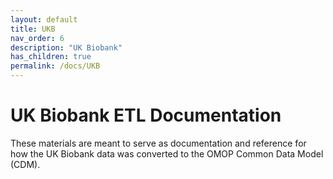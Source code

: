 ```yaml
---
layout: default
title: UKB
nav_order: 6
description: "UK Biobank"
has_children: true
permalink: /docs/UKB
---
```


# UK Biobank ETL Documentation

These materials are meant to serve as documentation and reference for how the UK Biobank data was converted to the OMOP Common Data Model (CDM).
